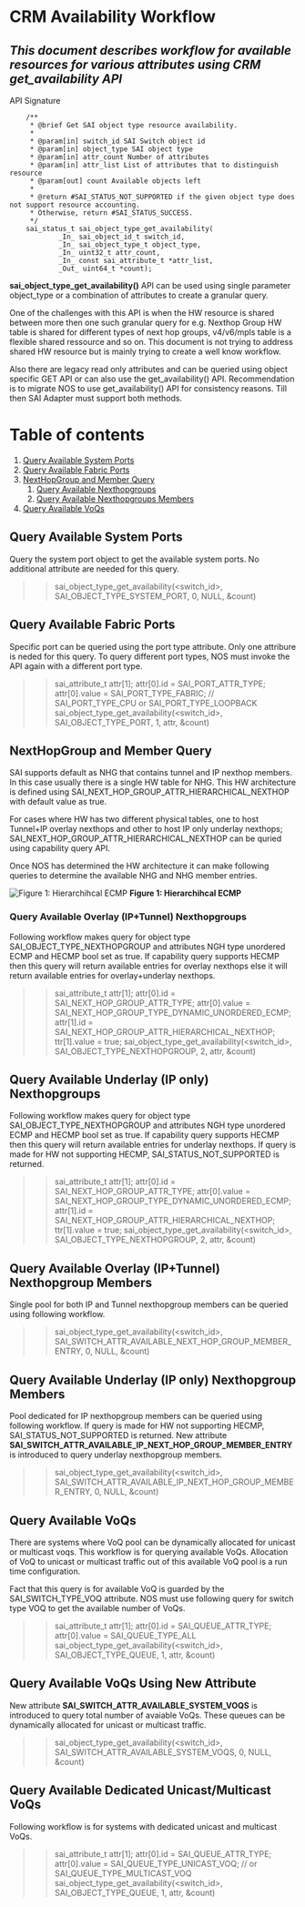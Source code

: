 # CRM Availability Workflow
## _This document describes workflow for available resources for various attributes using CRM get_availability API_

API Signature
```
    /**
     * @brief Get SAI object type resource availability.
     *
     * @param[in] switch_id SAI Switch object id
     * @param[in] object_type SAI object type
     * @param[in] attr_count Number of attributes
     * @param[in] attr_list List of attributes that to distinguish resource
     * @param[out] count Available objects left
     *
     * @return #SAI_STATUS_NOT_SUPPORTED if the given object type does not support resource accounting.
     * Otherwise, return #SAI_STATUS_SUCCESS.
     */
    sai_status_t sai_object_type_get_availability(
            _In_ sai_object_id_t switch_id,
            _In_ sai_object_type_t object_type,
            _In_ uint32_t attr_count,
            _In_ const sai_attribute_t *attr_list,
            _Out_ uint64_t *count);
```
__sai_object_type_get_availability()__ API can be used using single parameter object_type or a combination of attributes to create a granular query.

One of the challenges with this API is when the HW resource is shared between more then one such granular query for e.g. Nexthop Group HW table is shared for different types of next hop groups, v4/v6/mpls table is a flexible shared ressource and so on.
This document is not trying to address shared HW resource but is mainly trying to create a well know workflow.

Also there are legacy read only attributes and can be queried using object specific GET API or can also use the get_availability() API. Recommendation is to migrate NOS to use get_availability() API for consistency reasons. Till then SAI Adapter must support both methods.

# Table of contents
1. [Query Available System Ports](#introduction)
2. [Query Available Fabric Ports](#introduction1)
3. [NextHopGroup and Member Query](#introduction2)
   1. [Query Available Nexthopgroups](#sub-introduction1)
   2. [Query Available Nexthopgroups Members](#sub-introduction2)
4. [Query Available VoQs](#introduction3)

## Query Available System Ports <a name="introduction"></a>
Query the system port object to get the available system ports. No additional attribute are needed for this query.

>> sai_object_type_get_availability(<switch_id>, SAI_OBJECT_TYPE_SYSTEM_PORT, 0, NULL, &count)

## Query Available Fabric Ports <a name="introduction1"></a>
Specific port can be queried using the port type attribute. Only one attribure is neded for this query. To query different port types, NOS must invoke the API again with a different port type.

>> sai_attribute_t attr[1];
>> attr[0].id = SAI_PORT_ATTR_TYPE;
>> attr[0].value = SAI_PORT_TYPE_FABRIC; // SAI_PORT_TYPE_CPU or SAI_PORT_TYPE_LOOPBACK
>> sai_object_type_get_availability(<switch_id>, SAI_OBJECT_TYPE_PORT, 1, attr, &count)

## NextHopGroup and Member Query <a name="introduction2"></a>
SAI supports default as NHG that contains tunnel and IP nexthop members. In this case usually there is a single HW table for NHG. This HW architecture is defined using SAI_NEXT_HOP_GROUP_ATTR_HIERARCHICAL_NEXTHOP with default value as true.

For cases where HW has two different physical tables, one to host Tunnel+IP overlay nexthops and other to host IP only underlay nexthops; SAI_NEXT_HOP_GROUP_ATTR_HIERARCHICAL_NEXTHOP can be quried using capability query API.

Once NOS has determined the HW architecture it can make following queries to determine the available NHG and NHG member entries.

![](../figures/HECMP.png "Figure 1: Hierarchihcal ECMP")
__Figure 1: Hierarchihcal ECMP__


### Query Available Overlay (IP+Tunnel) Nexthopgroups <a name="sub-introduction1"></a>
Following workflow makes query for object type SAI_OBJECT_TYPE_NEXTHOPGROUP and attributes NGH type unordered ECMP and HECMP bool set as true. If capability query supports HECMP then this query will return available entries for overlay nexthops else it will return available entries for overlay+underlay nexthops.

>> sai_attribute_t attr[1];
>> attr[0].id = SAI_NEXT_HOP_GROUP_ATTR_TYPE;
>> attr[0].value = SAI_NEXT_HOP_GROUP_TYPE_DYNAMIC_UNORDERED_ECMP;
>> attr[1].id = SAI_NEXT_HOP_GROUP_ATTR_HIERARCHICAL_NEXTHOP;
>> ttr[1].value = true;
>> sai_object_type_get_availability(<switch_id>, SAI_OBJECT_TYPE_NEXTHOPGROUP, 2, attr, &count)

## Query Available Underlay (IP only) Nexthopgroups
Following workflow makes query for object type SAI_OBJECT_TYPE_NEXTHOPGROUP and attributes NGH type unordered ECMP and HECMP bool set as true. If capability query supports HECMP then this query will return available entries for underlay nexthops. If query is made for HW not supporting HECMP, SAI_STATUS_NOT_SUPPORTED is returned.

>> sai_attribute_t attr[1];
>> attr[0].id = SAI_NEXT_HOP_GROUP_ATTR_TYPE;
>> attr[0].value = SAI_NEXT_HOP_GROUP_TYPE_DYNAMIC_UNORDERED_ECMP;
>> attr[1].id = SAI_NEXT_HOP_GROUP_ATTR_HIERARCHICAL_NEXTHOP;
>> ttr[1].value = true;
>> sai_object_type_get_availability(<switch_id>, SAI_OBJECT_TYPE_NEXTHOPGROUP, 2, attr, &count)

## Query Available Overlay (IP+Tunnel) Nexthopgroup Members <a name="sub-introduction2"></a>
Single pool for both IP and Tunnel nexthopgroup members can be queried using following workflow.

>> sai_object_type_get_availability(<switch_id>, SAI_SWITCH_ATTR_AVAILABLE_NEXT_HOP_GROUP_MEMBER_ENTRY, 0, NULL, &count)

## Query Available Underlay (IP only) Nexthopgroup Members
Pool dedicated for IP nexthopgroup members can be queried using following workflow. If query is made for HW not supporting HECMP, SAI_STATUS_NOT_SUPPORTED is returned.
New attribute **SAI_SWITCH_ATTR_AVAILABLE_IP_NEXT_HOP_GROUP_MEMBER_ENTRY**  is introduced to query underlay nexthopgroup members.

>> sai_object_type_get_availability(<switch_id>, SAI_SWITCH_ATTR_AVAILABLE_IP_NEXT_HOP_GROUP_MEMBER_ENTRY, 0, NULL, &count)


## Query Available VoQs <a name="introduction3"></a>
There are systems where VoQ pool can be dynamically allocated for unicast or multicast voqs. This workflow is for  querying available VoQs. Allocation of VoQ to unicast or multicast traffic out of this available VoQ pool is a run time configuration. 

Fact that this query is for available VoQ is guarded by the SAI_SWITCH_TYPE_VOQ attribute. NOS must use following query for switch type VOQ to get the available number of VoQs.

>> sai_attribute_t attr[1];
>> attr[0].id = SAI_QUEUE_ATTR_TYPE;
>> attr[0].value = SAI_QUEUE_TYPE_ALL
>> sai_object_type_get_availability(<switch_id>, SAI_OBJECT_TYPE_QUEUE, 1, attr, &count)

## Query Available VoQs Using New Attribute 
New attribute **SAI_SWITCH_ATTR_AVAILABLE_SYSTEM_VOQS** is introduced to query total number of avaiable VoQs. These queues can be dynamically allocated for unicast or multicast traffic.
>> sai_object_type_get_availability(<switch_id>, SAI_SWITCH_ATTR_AVAILABLE_SYSTEM_VOQS, 0, NULL, &count)

## Query Available Dedicated Unicast/Multicast VoQs
Following workflow is for systems with dedicated unicast and multicast VoQs.
>> sai_attribute_t attr[1];
>> attr[0].id = SAI_QUEUE_ATTR_TYPE;
>> attr[0].value = SAI_QUEUE_TYPE_UNICAST_VOQ; // or SAI_QUEUE_TYPE_MULTICAST_VOQ
>> sai_object_type_get_availability(<switch_id>, SAI_OBJECT_TYPE_QUEUE, 1, attr, &count)
